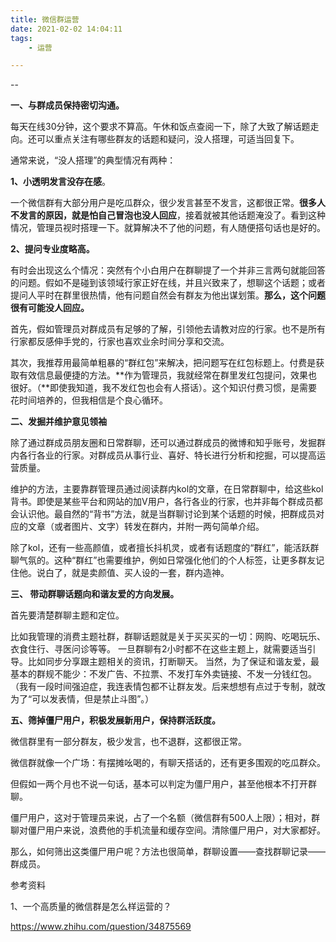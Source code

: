 ```yaml
---
title: 微信群运营
date: 2021-02-02 14:04:11
tags:
	- 运营

---
```


--

**一、与群成员保持密切沟通。**

每天在线30分钟，这个要求不算高。午休和饭点查阅一下，除了大致了解话题走向。还可以重点关注有哪些群友的话题和疑问，没人搭理，可适当回复下。

通常来说，“没人搭理”的典型情况有两种：

**1、小透明发言没存在感**。

一个微信群有大部分用户是吃瓜群众，很少发言甚至不发言，这都很正常。**很多人不发言的原因，就是怕自己冒泡也没人回应**，接着就被其他话题淹没了。看到这种情况，管理员视时搭理一下。就算解决不了他的问题，有人随便搭句话也是好的。

**2、提问专业度略高。**

有时会出现这么个情况：突然有个小白用户在群聊提了一个并非三言两句就能回答的问题。假如不是碰到该领域行家正好在线，并且兴致来了，想聊这个话题；或者提问人平时在群里很热情，他有问题自然会有群友为他出谋划策。**那么，这个问题很有可能没人回应。**

首先，假如管理员对群成员有足够的了解，引领他去请教对应的行家。也不是所有行家都反感伸手党的，行家也喜欢业余时间分享和交流。

其次，我推荐用最简单粗暴的“群红包”来解决，把问题写在红包标题上。付费是获取有效信息最便捷的方法。**作为管理员，我就经常在群里发红包提问，效果也很好。（**即使我知道，我不发红包也会有人搭话）。这个知识付费习惯，是需要花时间培养的，但我相信是个良心循环。



**二、发掘并维护意见领袖**

除了通过群成员朋友圈和日常群聊，还可以通过群成员的微博和知乎账号，发掘群内各行各业的行家。对群成员从事行业、喜好、特长进行分析和挖掘，可以提高运营质量。

维护的方法，主要靠群管理员通过阅读群内kol的文章，在日常群聊中，给这些kol背书。即使是某些平台和网站的加V用户，各行各业的行家，也并非每个群成员都会认识他。最自然的“背书”方法，就是当群聊讨论到某个话题的时候，把群成员对应的文章（或者图片、文字）转发在群内，并附一两句简单介绍。

除了kol，还有一些高颜值，或者擅长抖机灵，或者有话题度的“群红”，能活跃群聊气氛的。这种“群红”也需要维护，例如日常强化他们的个人标签，让更多群友记住他。说白了，就是卖颜值、买人设的一套，群内造神。

**三、 带动群聊话题向和谐友爱的方向发展。**

首先要清楚群聊主题和定位。

比如我管理的消费主题社群，群聊话题就是关于买买买的一切：网购、吃喝玩乐、衣食住行、寻医问诊等等。
一旦群聊有2小时都不在这些主题上，就需要适当引导。比如同步分享跟主题相关的资讯，打断聊天。
当然，为了保证和谐友爱，最基本的群规不能少：不发广告、不拉票、不发打车外卖链接、不发一分钱红包。
（我有一段时间强迫症，我连表情包都不让群友发。后来想想有点过于专制，就改为了“可以发表情，但是禁止斗图”。）

**五、筛掉僵尸用户，积极发展新用户，保持群活跃度。**

微信群里有一部分群友，极少发言，也不退群，这都很正常。

微信群就像一个广场：有摆摊吆喝的，有聊天搭话的，还有更多围观的吃瓜群众。

但假如一两个月也不说一句话，基本可以判定为僵尸用户，甚至他根本不打开群聊。

僵尸用户，这对于管理员来说，占了一个名额（微信群有500人上限）；相对，群聊对僵尸用户来说，浪费他的手机流量和缓存空间。清除僵尸用户，对大家都好。

那么，如何筛出这类僵尸用户呢？方法也很简单，群聊设置——查找群聊记录——群成员。







参考资料

1、一个高质量的微信群是怎么样运营的？

https://www.zhihu.com/question/34875569